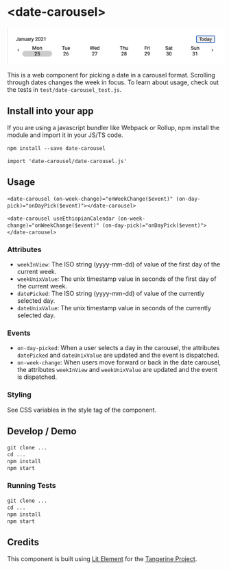 # \<date-carousel\>

![Screenshot](./screenshot.png)

This is a web component for picking a date in a carousel format. Scrolling through dates changes the week in focus. To learn about usage, check out the tests in `test/date-carousel_test.js`.

## Install into your app

If you are using a javascript bundler like Webpack or Rollup, npm install the module and import it in your JS/TS code.

```
npm install --save date-carousel
```

```
import 'date-carousel/date-carousel.js'
```

## Usage
```
<date-carousel (on-week-change)="onWeekChange($event)" (on-day-pick)="onDayPick($event)"></date-carousel>
```
```
<date-carousel useEthiopianCalendar (on-week-change)="onWeekChange($event)" (on-day-pick)="onDayPick($event)"></date-carousel>
```

### Attributes
- `weekInView`: The ISO string (yyyy-mm-dd) of value of the first day of the current week.
- `weekUnixValue`: The unix timestamp value in seconds of the first day of the current week.
- `datePicked`: The ISO string (yyyy-mm-dd) of value of the currently selected day. 
- `dateUnixValue`: The unix timestamp value in seconds of the currently selected day. 

### Events
- `on-day-picked`: When a user selects a day in the carousel, the attributes `datePicked` and `dateUnixValue` are updated and the event is dispatched.
- `on-week-change`: When users move forward or back in the date carousel, the attributes `weekInView` and `weekUnixValue` are updated and the event is dispatched.

### Styling
See CSS variables in the style tag of the component.

## Develop / Demo
```
git clone ...
cd ...
npm install
npm start
```

### Running Tests

```
git clone ...
cd ...
npm install
npm start
```



## Credits
This component is built using [Lit Element](https://github.com/Polymer/lit-element) for the [Tangerine Project](https://github.com/tangerine-community/tangerine).
